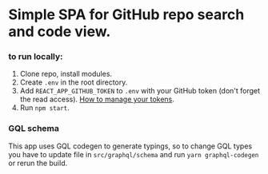 # Simple SPA for GitHub repo search and code view.

### to run locally:
1. Clone repo, install modules.
2. Create `.env` in the root directory.
3. Add `REACT_APP_GITHUB_TOKEN` to `.env` with your GitHub token (don't forget the read access). [How to manage your tokens](https://docs.github.com/en/authentication/keeping-your-account-and-data-secure/managing-your-personal-access-tokens).
4. Run `npm start`.

### GQL schema
This app uses GQL codegen to generate typings, so to change GQL types you have to update file in `src/graphql/schema` and run `yarn graphql-codegen` or rerun the build.
